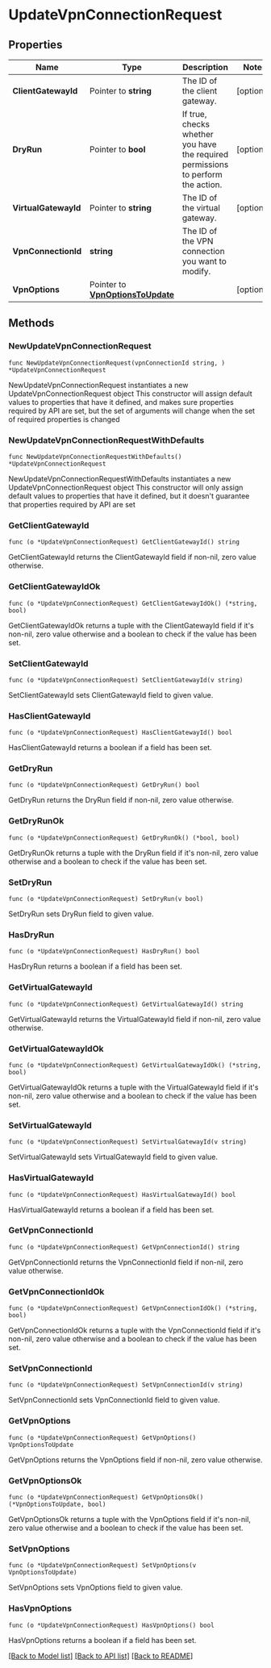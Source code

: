 # UpdateVpnConnectionRequest

## Properties

Name | Type | Description | Notes
------------ | ------------- | ------------- | -------------
**ClientGatewayId** | Pointer to **string** | The ID of the client gateway. | [optional] 
**DryRun** | Pointer to **bool** | If true, checks whether you have the required permissions to perform the action. | [optional] 
**VirtualGatewayId** | Pointer to **string** | The ID of the virtual gateway. | [optional] 
**VpnConnectionId** | **string** | The ID of the VPN connection you want to modify. | 
**VpnOptions** | Pointer to [**VpnOptionsToUpdate**](VpnOptionsToUpdate.md) |  | [optional] 

## Methods

### NewUpdateVpnConnectionRequest

`func NewUpdateVpnConnectionRequest(vpnConnectionId string, ) *UpdateVpnConnectionRequest`

NewUpdateVpnConnectionRequest instantiates a new UpdateVpnConnectionRequest object
This constructor will assign default values to properties that have it defined,
and makes sure properties required by API are set, but the set of arguments
will change when the set of required properties is changed

### NewUpdateVpnConnectionRequestWithDefaults

`func NewUpdateVpnConnectionRequestWithDefaults() *UpdateVpnConnectionRequest`

NewUpdateVpnConnectionRequestWithDefaults instantiates a new UpdateVpnConnectionRequest object
This constructor will only assign default values to properties that have it defined,
but it doesn't guarantee that properties required by API are set

### GetClientGatewayId

`func (o *UpdateVpnConnectionRequest) GetClientGatewayId() string`

GetClientGatewayId returns the ClientGatewayId field if non-nil, zero value otherwise.

### GetClientGatewayIdOk

`func (o *UpdateVpnConnectionRequest) GetClientGatewayIdOk() (*string, bool)`

GetClientGatewayIdOk returns a tuple with the ClientGatewayId field if it's non-nil, zero value otherwise
and a boolean to check if the value has been set.

### SetClientGatewayId

`func (o *UpdateVpnConnectionRequest) SetClientGatewayId(v string)`

SetClientGatewayId sets ClientGatewayId field to given value.

### HasClientGatewayId

`func (o *UpdateVpnConnectionRequest) HasClientGatewayId() bool`

HasClientGatewayId returns a boolean if a field has been set.

### GetDryRun

`func (o *UpdateVpnConnectionRequest) GetDryRun() bool`

GetDryRun returns the DryRun field if non-nil, zero value otherwise.

### GetDryRunOk

`func (o *UpdateVpnConnectionRequest) GetDryRunOk() (*bool, bool)`

GetDryRunOk returns a tuple with the DryRun field if it's non-nil, zero value otherwise
and a boolean to check if the value has been set.

### SetDryRun

`func (o *UpdateVpnConnectionRequest) SetDryRun(v bool)`

SetDryRun sets DryRun field to given value.

### HasDryRun

`func (o *UpdateVpnConnectionRequest) HasDryRun() bool`

HasDryRun returns a boolean if a field has been set.

### GetVirtualGatewayId

`func (o *UpdateVpnConnectionRequest) GetVirtualGatewayId() string`

GetVirtualGatewayId returns the VirtualGatewayId field if non-nil, zero value otherwise.

### GetVirtualGatewayIdOk

`func (o *UpdateVpnConnectionRequest) GetVirtualGatewayIdOk() (*string, bool)`

GetVirtualGatewayIdOk returns a tuple with the VirtualGatewayId field if it's non-nil, zero value otherwise
and a boolean to check if the value has been set.

### SetVirtualGatewayId

`func (o *UpdateVpnConnectionRequest) SetVirtualGatewayId(v string)`

SetVirtualGatewayId sets VirtualGatewayId field to given value.

### HasVirtualGatewayId

`func (o *UpdateVpnConnectionRequest) HasVirtualGatewayId() bool`

HasVirtualGatewayId returns a boolean if a field has been set.

### GetVpnConnectionId

`func (o *UpdateVpnConnectionRequest) GetVpnConnectionId() string`

GetVpnConnectionId returns the VpnConnectionId field if non-nil, zero value otherwise.

### GetVpnConnectionIdOk

`func (o *UpdateVpnConnectionRequest) GetVpnConnectionIdOk() (*string, bool)`

GetVpnConnectionIdOk returns a tuple with the VpnConnectionId field if it's non-nil, zero value otherwise
and a boolean to check if the value has been set.

### SetVpnConnectionId

`func (o *UpdateVpnConnectionRequest) SetVpnConnectionId(v string)`

SetVpnConnectionId sets VpnConnectionId field to given value.


### GetVpnOptions

`func (o *UpdateVpnConnectionRequest) GetVpnOptions() VpnOptionsToUpdate`

GetVpnOptions returns the VpnOptions field if non-nil, zero value otherwise.

### GetVpnOptionsOk

`func (o *UpdateVpnConnectionRequest) GetVpnOptionsOk() (*VpnOptionsToUpdate, bool)`

GetVpnOptionsOk returns a tuple with the VpnOptions field if it's non-nil, zero value otherwise
and a boolean to check if the value has been set.

### SetVpnOptions

`func (o *UpdateVpnConnectionRequest) SetVpnOptions(v VpnOptionsToUpdate)`

SetVpnOptions sets VpnOptions field to given value.

### HasVpnOptions

`func (o *UpdateVpnConnectionRequest) HasVpnOptions() bool`

HasVpnOptions returns a boolean if a field has been set.


[[Back to Model list]](../README.md#documentation-for-models) [[Back to API list]](../README.md#documentation-for-api-endpoints) [[Back to README]](../README.md)


